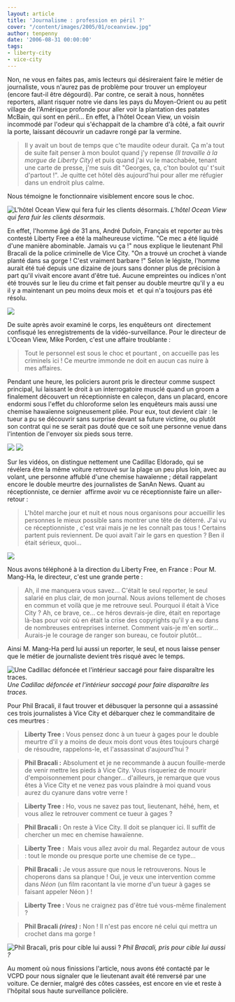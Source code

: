 ```yaml
---
layout: article
title: 'Journalisme : profession en péril ?'
cover: "/content/images/2005/01/oceanview.jpg"
author: tenpenny
date: '2006-08-31 00:00:00'
tags:
- liberty-city
- vice-city
---
```


Non, ne vous en faites pas, amis lecteurs qui désireraient faire le métier de journaliste, vous n'aurez pas de problème pour trouver un employeur (encore faut-il être dégourdi). Par contre, ce serait à nous, honnêtes reporters, allant risquer notre vie&nbsp;dans les pays du Moyen-Orient ou&nbsp;au petit village&nbsp;de l'Amérique profonde&nbsp;pour aller voir la plantation des patates McBain, qui sont en péril... En effet, à l'hôtel Ocean View, un voisin incommodé par l'odeur qui s'échappait de la chambre d'à côté, a fait ouvrir la porte, laissant découvrir un cadavre rongé par la vermine.

> Il y avait un bout de temps que c'te maudite odeur durait. Ça m'a tout de suite fait penser à mon boulot quand j'y repense _(Il travaille à la morgue de Liberty City)_ et puis quand j'ai vu le macchabée, tenant une carte de presse,&nbsp;j'me suis dit "Georges, ça, c'ton boulot qu' t'suit d'partout !". Je quitte cet hôtel dès aujourd'hui pour aller me réfugier dans un endroit plus calme.

Nous témoigne le&nbsp;fonctionnaire visiblement encore sous le choc.

![L'hôtel Ocean View qui fera fuir les clients désormais.](/content/images/2005/01/oceanview.jpg)
_L'hôtel Ocean View qui fera fuir les clients désormais._

En effet, l'homme âgé&nbsp;de 31 ans, André Dufoin, Français et reporter au très contesté Liberty Free a été la malheureuse victime. "Ce mec a été liquidé d'une manière abominable. Jamais vu ça !" nous explique le lieutenant&nbsp;Phil Bracali&nbsp;de la police criminelle de Vice City. "On a trouvé un crochet à viande planté dans sa gorge ! C'est vraiment barbare !" Selon le légiste, l'homme aurait été tué depuis une dizaine de jours sans donner plus de précision à part qu'il vivait encore avant d'être tué. Aucune empreintes ou indices n'ont été trouvés sur le lieu du crime et fait penser au double meurtre qu'il y a eu il y a maintenant un peu moins&nbsp;deux mois et&nbsp; et qui n'a toujours pas été résolu.

![](/content/images/2005/01/scenecrime.jpg)

De suite après avoir examiné le corps, les enquêteurs ont&nbsp;&nbsp;directement confisqué les enregistrements de la vidéo-surveillance. Pour le directeur de L'Ocean View, Mike Porden, c'est une affaire troublante :

> Tout le personnel est sous le choc et pourtant , on accueille pas les criminels ici ! Ce meurtre immonde ne doit en aucun cas nuire&nbsp;à mes&nbsp;affaires.

Pendant une heure, les policiers auront pris le directeur comme suspect principal, lui laissant le droit à un interrogatoire musclé quand un groom a finalement découvert un réceptionniste en caleçon,&nbsp;dans un placard, encore endormi sous l'effet du chloroforme selon les enquêteurs mais aussi une chemise hawaïenne soigneusement pliée. Pour eux, tout devient clair : le tueur a pu se découvrir sans surprise devant sa future victime, ou plutôt son contrat qui ne se serait pas douté que ce soit&nbsp;une personne&nbsp;venue dans l'intention de l'envoyer six pieds sous terre.

![](/content/images/2005/01/oceancam1.jpg)
![](/content/images/2005/01/oceancam2.jpg)

Sur les vidéos, on distingue nettement une Cadillac Eldorado, qui se révélera être la même voiture retrouvé sur la plage un peu plus loin,&nbsp;avec au volant, une personne affublé d'une chemise hawaïenne ; détail rappelant encore le double meurtre des journalistes de SanAn News. Quant au réceptionniste, ce dernier&nbsp; affirme avoir vu ce réceptionniste faire un aller-retour :

> L'hôtel marche jour et nuit et nous nous organisons pour accueillir les personnes le mieux possible sans montrer une tête de déterré. J'ai vu ce réceptionniste , c'est vrai mais je ne les connaît pas tous ! Certains partent puis reviennent. De quoi avait l'air le gars en question ? Ben il était sérieux, quoi...

![](/content/images/2005/01/oceancam3.jpg)

Nous avons téléphoné à la direction du Liberty Free, en France : Pour M. Mang-Ha, le directeur, c'est une grande perte :

> Ah, il me manquera vous savez... C'était le seul reporter, le seul salarié en plus clair, de mon journal. Nous avions tellement de choses en commun et voilà que je me retrouve seul. Pourquoi il était à Vice City ? Ah, ce brave, ce... ce héros devrais-je dire, était en reportage là-bas pour voir où en était la crise des copyrights qu'il y a eu dans de nombreuses entreprises internet. Comment vais-je m'en sortir... Aurais-je le courage de ranger son bureau, ce foutoir plutôt...

Ainsi M. Mang-Ha perd lui aussi un&nbsp;reporter, le seul,&nbsp;et nous laisse penser que le métier de journaliste devient très risqué avec le temps.

![Une Cadillac défoncée et l'intérieur saccagé pour faire disparaître les traces.](/content/images/2005/01/eldocass_e.jpg)
_Une Cadillac défoncée et l'intérieur saccagé pour faire disparaître les traces._

Pour Phil Bracali, il faut trouver et débusquer la personne qui a assassiné ces trois journalistes à Vice City et débarquer chez le commanditaire de ces&nbsp;meurtres :

> **Liberty Tree :** Vous pensez donc à un tueur à gages pour le double meurtre d'il y a moins de deux mois dont vous êtes toujours chargé de résoudre, rappelons-le, et l'assassinat d'aujourd'hui ?

> **Phil Bracali :** Absolument et je ne recommande à aucun fouille-merde de venir mettre les pieds à Vice City. Vous risqueriez de mourir d'empoisonnement pour changer... d'ailleurs, je remarque que vous êtes à Vice City et ne venez pas vous plaindre à moi quand vous aurez du cyanure dans votre verre !

> **Liberty Tree :** Ho, vous ne savez pas tout, lieutenant, héhé, hem, et vous allez le retrouver comment ce tueur à gages ?

> **Phil Bracali :** On reste à Vice City. Il doit se planquer ici. Il suffit de chercher un mec en chemise hawaïenne.

> **Liberty Tree :** &nbsp;Mais vous allez avoir du mal. Regardez autour de vous : tout le monde ou presque porte une chemise de ce type...

> **Phil Bracali :** Je vous assure que nous le retrouverons. Nous le choperons dans sa planque ! Oui, je veux une intervention comme dans _Néon_ (un film racontant la vie morne d'un tueur à gages se faisant appeler Néon&nbsp;) !

> **Liberty Tree :** Vous ne craignez pas d'être tué vous-même finalement ?

> **Phil Bracali _(rires)_ :** Non ! Il n'est pas encore né celui qui mettra un crochet dans ma gorge !

![Phil Bracali, pris pour cible lui aussi ?](/content/images/2005/01/phil_bracali.jpg)
_Phil Bracali, pris pour cible lui aussi ?_

Au moment où nous finissions l'article, nous avons été contacté par le VCPD pour nous signaler que le lieutenant avait été renversé par une voiture. Ce dernier, malgré des côtes cassées, est encore en vie et reste à l'hôpital sous haute surveillance policière.

<!--kg-card-end: markdown-->
